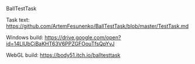 BallTestTask

Task text: https://github.com/ArtemFesunenko/BallTestTask/blob/master/TestTask.md

Windows build: https://drive.google.com/open?id=14LlUbCiBaKHT63V6PPZGFOouTfsQpYvJ

WebGL build: https://body51.itch.io/balltesttask
